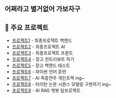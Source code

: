 ## 어쩌라고 별거없어 가보자구 

## 🚀 주요 프로젝트
- [프로젝트1](https://github.com/K-MarkLee/MAIDDY) - 최종프로젝트 백엔드
- [프로젝트2](https://github.com/K-MarkLee/MAIDDY_AI) - 최종프로젝트 AI
- [프로젝트3](https://github.com/K-MarkLee/MAIDDY_Front) - 최종프로젝트 프론트
- [프로젝트4](https://github.com/ohhalim/django) - 장고 컨트리뷰트 하기 
- [프로젝트5](https://github.com/ohhalim/backend_test) - 장고 백엔드 테스트
- [프로젝트6](https://github.com/ohhalim/baekjoonhub) - 파이썬 언어 훈련
- [프로젝트7](https://github.com/ohhalim/llm_rag_midi_improv) - AI 즉흥연주 개인프젝 ing~
- [프로젝트8](https://github.com/ohhalim/titans_in_transformers) - 타이탄 논문 시퀀스 모델링 구현하기 ing~
- [프로젝트9](https://github.com/ohhalim/justonecat) - AI RAG 챗봇 팀프로젝트






<!--
**ohhalim/ohhalim** is a ✨ _special_ ✨ repository because its `README.md` (this file) appears on your GitHub profile.

Here are some ideas to get you started:

- 🔭 I’m currently working on ...
- 🌱 I’m currently learning ...
- 👯 I’m looking to collaborate on ...
- 🤔 I’m looking for help with ...
- 💬 Ask me about ...
- 📫 How to reach me: ...
- 😄 Pronouns: ...
- ⚡ Fun fact: ...
-->
